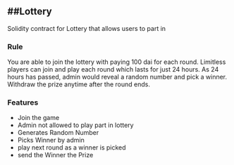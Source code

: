 ## ##Lottery

Solidity contract for Lottery that allows users to part in

### Rule

You are able to join the lottery with paying 100 dai for each round. Limitless players can join and play each round which lasts for just 24 hours. As 24 hours has passed, admin would reveal a random number and pick a winner. Withdraw the prize anytime after the round ends.

### Features

- Join the game
- Admin not allowed to play part in lottery
- Generates Random Number
- Picks Winner by admin
- play next round as a winner is picked
- send the Winner the Prize
